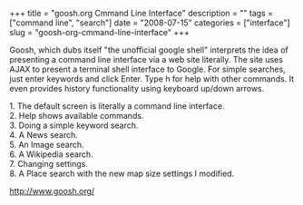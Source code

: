 +++
title = "goosh.org Cmmand Line Interface"
description = ""
tags = ["command line", "search"]
date = "2008-07-15"
categories = ["interface"]
slug = "goosh-org-cmmand-line-interface"
+++


<p>Goosh, which dubs itself "the unofficial google shell" interprets the idea of presenting a command line interface via a web site literally. The site uses AJAX to present a terminal shell interface to Google. For simple searches, just enter keywords and click Enter. Type h for help with other commands. It even provides history functionality using keyboard up/down arrows.</p>
<div id="screens-full" class="clear"><div class="caption">1. The default screen is literally a command line interface.</div><div class="fullimg clear"><a href="//media.konigi.com/interface/goosh-cli-1.png" class="group" rel="group" title="1. The default screen is literally a command line interface."><img src="//media.konigi.com/interface/goosh-cli-1.png" alt="" class="img-responsive"></a></div></div><div id="screens-full" class="clear"><div class="caption">2. Help shows available commands.</div><div class="fullimg clear"><a href="//media.konigi.com/interface/goosh-cli-2.png" class="group" rel="group" title="2. Help shows available commands."><img src="//media.konigi.com/interface/goosh-cli-2.png" alt="" class="img-responsive"></a></div></div><div id="screens-full" class="clear"><div class="caption">3. Doing a simple keyword search.</div><div class="fullimg clear"><a href="//media.konigi.com/interface/goosh-cli-3.png" class="group" rel="group" title="3. Doing a simple keyword search."><img src="//media.konigi.com/interface/goosh-cli-3.png" alt="" class="img-responsive"></a></div></div><div id="screens-full" class="clear"><div class="caption">4. A News search.</div><div class="fullimg clear"><a href="//media.konigi.com/interface/goosh-cli-4.png" class="group" rel="group" title="4. A News search."><img src="//media.konigi.com/interface/goosh-cli-4.png" alt="" class="img-responsive"></a></div></div><div id="screens-full" class="clear"><div class="caption">5. An Image search.</div><div class="fullimg clear"><a href="//media.konigi.com/interface/goosh-cli-5.png" class="group" rel="group" title="5. An Image search."><img src="//media.konigi.com/interface/goosh-cli-5.png" alt="" class="img-responsive"></a></div></div><div id="screens-full" class="clear"><div class="caption">6. A Wikipedia search.</div><div class="fullimg clear"><a href="//media.konigi.com/interface/goosh-cli-6.png" class="group" rel="group" title="6. A Wikipedia search."><img src="//media.konigi.com/interface/goosh-cli-6.png" alt="" class="img-responsive"></a></div></div><div id="screens-full" class="clear"><div class="caption">7. Changing settings.</div><div class="fullimg clear"><a href="//media.konigi.com/interface/goosh-cli-7.png" class="group" rel="group" title="7. Changing settings."><img src="//media.konigi.com/interface/goosh-cli-7.png" alt="" class="img-responsive"></a></div></div><div id="screens-full" class="clear"><div class="caption">8. A Place search with the new map size settings I modified.</div><div class="fullimg clear"><a href="//media.konigi.com/interface/goosh-cli-8.png" class="group" rel="group" title="8. A Place search with the new map size settings I modified."><img src="//media.konigi.com/interface/goosh-cli-8.png" alt="" class="img-responsive"></a></div></div>        
<p><a href="http://www.goosh.org/">http://www.goosh.org/</a></p>

